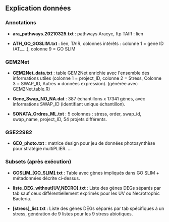 ## Explication données
 
### Annotations
   
* **ara_pathways.20210325.txt** : 
    pathways Aracyc, ftp TAIR : lien
    
* **ATH_GO_GOSLIM.txt** : 
lien, TAIR, colonnes intérêts : colonne 1 = gene ID (AT_....), colonne 9 = GO SLIM
    
### GEM2Net
  
* **GEM2Net_data.txt** : table GEM2Net enrichie avec l'ensemble des informations utiles (colonne 1 = project_ID, colonne 2 = Stress, Colonne 3 = SWAP_ID, Autres = données expression). (générée avec GEM2Net.table.R)
    
* **Gene_Swap_NO_NA.dat** :	387 échantillons x 17341 gènes, avec informations SWAP_ID (identifiant unique échantillon).
 
* **SONATA_Ordres_ML.txt** :	5 colonnes : stress, order, swap_id, swap_name, project_ID, 54 projets différents.
    
### GSE22982
 
* **GEO_photo.txt** : matrice design pour jeu de données photosynthèse pour stratégie multiPLIER. ...
 
### Subsets (après exécution)
 
* **GOSLIM_[GO_SLIM].txt** :	Table avec gènes impliqués dans GO SLIM + métadonnées décrite ci-dessus.
			
* **liste_DEG_without[UV,NECRO].txt** :	Liste des gènes DEGs séparés par tab sauf ceux différentiellement exprimés pour les UV ou Necrotrophic Bacteria.
		
* **[stress]_list.txt** :	Liste des gènes DEGs séparés par tab spécifiques à un stress, génération de 9 listes pour les 9 stress abiotiques.
		
